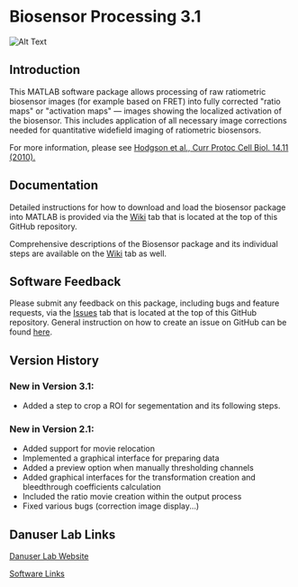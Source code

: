 # Biosensor Processing 3.1
![Alt Text](img/biosensorpkg.jpg?raw=true)

## Introduction
This MATLAB software package allows processing of raw ratiometric biosensor images (for example based on FRET) into fully corrected "ratio maps" or "activation maps" — images showing the localized activation of the biosensor. This includes application of all necessary image corrections needed for quantitative widefield imaging of ratiometric biosensors.

For more information, please see [Hodgson et al., Curr Protoc Cell Biol. 14.11 (2010).](https://www.ncbi.nlm.nih.gov/pubmed/20235099)

## Documentation
Detailed instructions for how to download and load the biosensor package into MATLAB is provided via the [Wiki](https://github.com/DanuserLab/Biosensor/wiki/Installation) tab that is located at the top of this GitHub repository.

Comprehensive descriptions of the Biosensor package and its individual steps are available on the [Wiki](https://github.com/DanuserLab/Biosensor/wiki/Biosensors-Package-Description) tab as well.

## Software Feedback
Please submit any feedback on this package, including bugs and feature requests, via the [Issues](https://github.com/DanuserLab/Biosensor/issues) tab that is located at the top of this GitHub repository. General instruction on how to create an issue on GitHub can be found [here](https://docs.github.com/en/issues/tracking-your-work-with-issues/creating-an-issue).

## Version History
### New in Version 3.1:
- Added a step to crop a ROI for segementation and its following steps.

### New in Version 2.1:
- Added support for movie relocation
- Implemented a graphical interface for preparing data
- Added a preview option when manually thresholding channels
- Added graphical interfaces for the transformation creation and bleedthrough coefficients calculation
- Included the ratio movie creation within the output process
- Fixed various bugs (correction image display...)

## Danuser Lab Links
[Danuser Lab Website](https://www.danuserlab-utsw.org/)

[Software Links](https://github.com/DanuserLab/)
